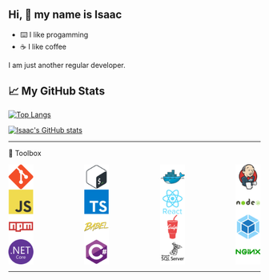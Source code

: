 ## Hi, 👋 my name is Isaac

- ⌨️ I like progamming
- ☕ I like coffee

I am just another regular developer.

## &#x1f4c8; My GitHub Stats

[![Top Langs](https://github-readme-stats.vercel.app/api/top-langs/?username=isaacadams&hide=html,css&theme=radical)](https://github.com/anuraghazra/github-readme-stats)

[![Isaac's GitHub stats](https://github-readme-stats.vercel.app/api?username=isaacadams&theme=radical)](https://github.com/anuraghazra/github-readme-stats)

---

🧰 Toolbox

<div style="display: flex; justify-content: space-between;">
  <img alt="GIT" src="https://github.com/devicons/devicon/blob/master/icons/git/git-original.svg" width="50" height="50"/>
  <img alt="BASH" src="https://github.com/devicons/devicon/blob/master/icons/bash/bash-original.svg" width="50" height="50"/>
  <img alt="DOCKER" src="https://github.com/devicons/devicon/blob/master/icons/docker/docker-original.svg" width="50" height="50"/>
  <img alt="JENKINS" src="https://github.com/devicons/devicon/blob/master/icons/jenkins/jenkins-original.svg" width="50" height="50"/>  
</div>

<div style="display: flex; justify-content: space-between;">
  <img src="https://github.com/devicons/devicon/blob/master/icons/javascript/javascript-original.svg" alt="JavaScript Logo" width="50" height="50"/> 
  <img alt="TS" src="https://github.com/devicons/devicon/blob/master/icons/typescript/typescript-original.svg" width="50" height="50"/>
  <img alt="REACT" src="https://github.com/devicons/devicon/blob/master/icons/react/react-original-wordmark.svg" width="50" height="50"/>
  <img alt="NODEJS" src="https://github.com/devicons/devicon/blob/master/icons/nodejs/nodejs-original-wordmark.svg" width="50" height="50"/>
</div>

<div style="display: flex; justify-content: space-between;">
  <img alt="NPM" src="https://github.com/devicons/devicon/blob/master/icons/npm/npm-original-wordmark.svg" width="50" height="50"/>
  <img alt="BABEL" src="https://github.com/devicons/devicon/blob/master/icons/babel/babel-original.svg" width="50" height="50"/>
  <img alt="GULP" src="https://github.com/devicons/devicon/blob/master/icons/gulp/gulp-plain.svg" width="50" height="50"/>
  <img alt="WEBPACK" src="https://github.com/devicons/devicon/blob/master/icons/webpack/webpack-original.svg" width="50" height="50"/>
</div>

<div style="display: flex; justify-content: space-between;">
  <img alt="DOTNETCORE" src="https://github.com/devicons/devicon/blob/master/icons/dotnetcore/dotnetcore-original.svg" width="50" height="50"/>
  <img alt="CSHARP" src="https://github.com/devicons/devicon/blob/master/icons/csharp/csharp-original.svg" width="50" height="50"/>
  <img alt="SQL" src="https://github.com/devicons/devicon/blob/master/icons/microsoftsqlserver/microsoftsqlserver-plain-wordmark.svg" width="50" height="50"/>
  <img alt="NGINX" src="https://github.com/devicons/devicon/blob/master/icons/nginx/nginx-original.svg" width="50" height="50"/>
</div>

---

<!--
<img alt="" src="" width="50" height="50"/>

**isaacadams/isaacadams** is a ✨ _special_ ✨ repository because its `README.md` (this file) appears on your GitHub profile.

Some cool things to add: https://catalins.tech/how-to-create-a-kickass-github-profile-page

Here are some ideas to get you started:

- 🔭 I’m currently working on ...
- 🌱 I’m currently learning ...
- 👯 I’m looking to collaborate on ...
- 🤔 I’m looking for help with ...
- 💬 Ask me about ...
- 📫 How to reach me: ...
- 😄 Pronouns: ...
- ⚡ Fun fact: ...
-->
